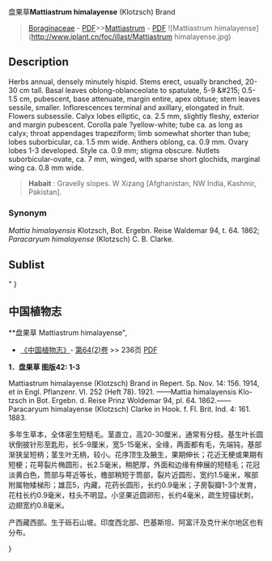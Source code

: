 盘果草**Mattiastrum himalayense** (Klotzsch) Brand

> [Boraginaceae](http://www.iplant.cn/info/Boraginaceae?t=foc) - [PDF](http://www.iplant.cn/foc/pdf/Boraginaceae.pdf)>>[Mattiastrum](http://www.iplant.cn/info/Mattiastrum?t=foc) - [PDF](http://www.iplant.cn/foc/pdf/Mattiastrum.pdf)
![Mattiastrum himalayense](http://www.iplant.cn/foc/illast/Mattiastrum himalayense.jpg)

## Description

Herbs annual, densely minutely hispid. Stems erect, usually branched, 20-30 cm tall. Basal leaves oblong-oblanceolate to spatulate, 5-9 &amp;#215; 0.5-1.5 cm, pubescent, base attenuate, margin entire, apex obtuse; stem leaves sessile, smaller. Inflorescences terminal and axillary, elongated in fruit. Flowers subsessile. Calyx lobes elliptic, ca. 2.5 mm, slightly fleshy, exterior and margin pubescent. Corolla pale ?yellow-white; tube ca. as long as calyx; throat appendages trapeziform; limb somewhat shorter than tube; lobes suborbicular, ca. 1.5 mm wide. Anthers oblong, ca. 0.9 mm. Ovary lobes 1-3 developed. Style ca. 0.9 mm; stigma obscure. Nutlets suborbicular-ovate, ca. 7 mm, winged, with sparse short glochids, marginal wing ca. 0.8 mm wide.

> **Habait** : 
> Gravelly slopes. W Xizang [Afghanistan, NW India, Kashmir, Pakistan].

### Synonym
*Mattia himalayensis* Klotzsch, Bot. Ergebn. Reise Waldemar 94, t. 64. 1862; *Paracaryum himalayense* (Klotzsch) C. B. Clarke.

## Sublist
"
}
## 中国植物志

**盘果草 Mattiastrum himalayense",

* [《中国植物志》](http://www.iplant.cn/frps)- [第64(2)卷](http://www.iplant.cn/frps/vol/64(2)) >> 236页 [PDF](http://www.iplant.cn/frps/pdf/64(2)/236.pdf)

**1．盘果草 图版42: 1-3**

Mattiastrum himalayense (Klotzsch) Brand in Repert. Sp. Nov. 14: 156. 1914, et in Engl. Pflanzenr. VI. 252 (Heft 78). 1921. ——Mattia himalayensis Klo-tzsch in Bot. Ergebn. d. Reise Prinz Woldemar 94, pl. 64. 1862.——Paracaryum himalayense (Klotzsch) Clarke in Hook. f. Fl. Brit. Ind. 4: 161. 1883.

多年生草本，全体密生短糙毛。茎直立，高20-30厘米，通常有分枝。基生叶长圆状倒披针形至匙形，长5-9厘米，宽5-15毫米，全缘，两面都有毛，先端钝，基部渐狭呈短柄；茎生叶无柄，较小。花序顶生及腋生，果期伸长；花近无梗或果期有短梗；花萼裂片椭圆形，长2.5毫米，稍肥厚，外面和边缘有伸展的短糙毛；花冠淡黄白色，筒部与萼近等长，檐部稍短于筒部，裂片近圆形，宽约1.5毫米，喉部附属物矮梯形；雄蕊5，内藏，花药长圆形，长约0.9毫米；子房裂瓣1-3个发育，花柱长约0.9毫米，柱头不明显。小坚果近圆卵形，长约4毫米，疏生短锚状刺，边翅宽约0.8毫米。

产西藏西部。生于砾石山坡。印度西北部、巴基斯坦、阿富汗及克什米尔地区也有分布。

}